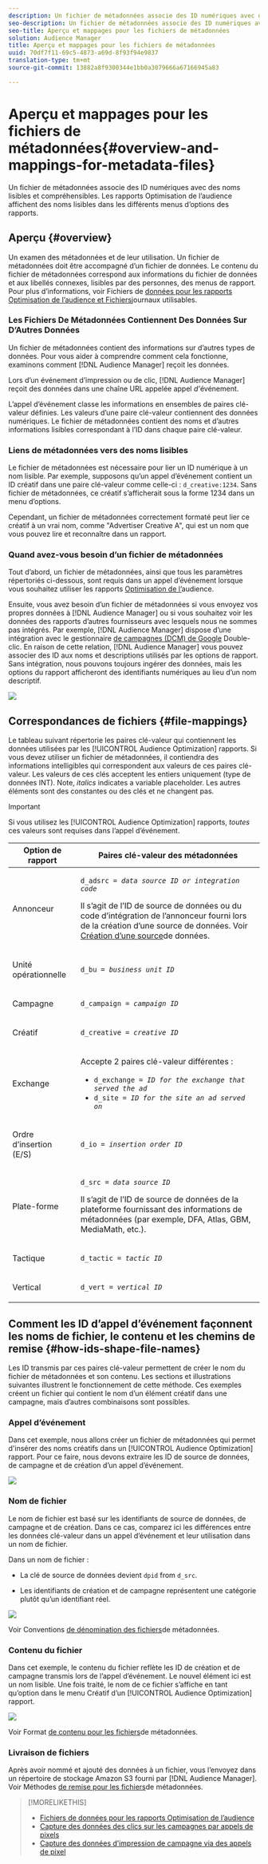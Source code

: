 ```yaml
---
description: Un fichier de métadonnées associe des ID numériques avec des noms lisibles et compréhensibles. Les rapports Optimisation de l’audience affichent des noms lisibles dans les différents menus d’options des rapports.
seo-description: Un fichier de métadonnées associe des ID numériques avec des noms lisibles et compréhensibles. Les rapports Optimisation de l’audience affichent des noms lisibles dans les différents menus d’options des rapports.
seo-title: Aperçu et mappages pour les fichiers de métadonnées
solution: Audience Manager
title: Aperçu et mappages pour les fichiers de métadonnées
uuid: 70df7f11-69c5-4873-a69d-8f93f94e9837
translation-type: tm+mt
source-git-commit: 13882a8f9300344e1bb0a3079666a67166945a83

---
```



# Aperçu et mappages pour les fichiers de métadonnées{#overview-and-mappings-for-metadata-files}

Un fichier de métadonnées associe des ID numériques avec des noms lisibles et compréhensibles. Les rapports Optimisation de l’audience affichent des noms lisibles dans les différents menus d’options des rapports.

## Aperçu {#overview}

Un examen des métadonnées et de leur utilisation. Un fichier de métadonnées doit être accompagné d’un fichier de données. Le contenu du fichier de métadonnées correspond aux informations du fichier de données et aux libellés connexes, lisibles par des personnes, des menus de rapport. Pour plus d’informations, voir Fichiers de [données pour les rapports Optimisation de l’audience et Fichiers](../../../reporting/audience-optimization-reports/metadata-files-intro/datafiles-intro.md)journaux utilisables.

### Les Fichiers De Métadonnées Contiennent Des Données Sur D’Autres Données

Un fichier de métadonnées contient des informations sur d’autres types de données. Pour vous aider à comprendre comment cela fonctionne, examinons comment [!DNL Audience Manager] reçoit les données.

Lors d’un événement d’impression ou de clic, [!DNL Audience Manager] reçoit des données dans une chaîne URL appelée appel *d’*&#x200B;événement.

L’appel d’événement classe les informations en ensembles de paires clé-valeur définies. Les valeurs d’une paire clé-valeur contiennent des données numériques. Le fichier de métadonnées contient des noms et d’autres informations lisibles correspondant à l’ID dans chaque paire clé-valeur.

### Liens de métadonnées vers des noms lisibles

Le fichier de métadonnées est nécessaire pour lier un ID numérique à un nom lisible. Par exemple, supposons qu’un appel d’événement contient un ID créatif dans une paire clé-valeur comme celle-ci : `d_creative:1234`. Sans fichier de métadonnées, ce créatif s’afficherait sous la forme 1234 dans un menu d’options.

Cependant, un fichier de métadonnées correctement formaté peut lier ce créatif à un vrai nom, comme &quot;Advertiser Creative A&quot;, qui est un nom que vous pouvez lire et reconnaître dans un rapport.

### Quand avez-vous besoin d’un fichier de métadonnées

Tout d’abord, un fichier de métadonnées, ainsi que tous les paramètres répertoriés ci-dessous, sont requis dans un appel d’événement lorsque vous souhaitez utiliser les rapports [Optimisation de l’](../../../reporting/audience-optimization-reports/audience-optimization-reports.md)audience.

Ensuite, vous avez besoin d’un fichier de métadonnées si vous envoyez vos propres données à [!DNL Audience Manager] ou si vous souhaitez voir les données des rapports d’autres fournisseurs avec lesquels nous ne sommes pas intégrés. Par exemple, [!DNL Audience Manager] dispose d’une intégration avec le gestionnaire [de campagnes (DCM) de Google](../../../reporting/audience-optimization-reports/aor-advertisers/import-dcm.md) Double-clic. En raison de cette relation, [!DNL Audience Manager] vous pouvez associer des ID aux noms et descriptions utilisés par les options de rapport. Sans intégration, nous pouvons toujours ingérer des données, mais les options du rapport afficheront des identifiants numériques au lieu d’un nom descriptif.

![](assets/metadata_menu.png)

## Correspondances de fichiers {#file-mappings}

Le tableau suivant répertorie les paires clé-valeur qui contiennent les données utilisées par les [!UICONTROL Audience Optimization] rapports. Si vous devez utiliser un fichier de métadonnées, il contiendra des informations intelligibles qui correspondent aux valeurs de ces paires clé-valeur. Les valeurs de ces clés acceptent les entiers uniquement (type de données INT). Note, *italics* indicates a variable placeholder. Les autres éléments sont des constantes ou des clés et ne changent pas.

>[!IMPORTANT]
>
>Si vous utilisez les [!UICONTROL Audience Optimization] rapports, *toutes* ces valeurs sont requises dans l’appel d’événement.

<table id="table_B2C8C493080E449CA71C4EF07D9476BD"> 
 <thead> 
  <tr> 
   <th colname="col1" class="entry"> Option de rapport </th> 
   <th colname="col2" class="entry"> Paires clé-valeur des métadonnées </th> 
  </tr> 
 </thead>
 <tbody> 
  <tr> 
   <td colname="col1"> <p>Annonceur </p> </td> 
   <td colname="col2"> <p> <code>d_adsrc = <i>data source ID or integration code</i></code> </p> <p>Il s’agit de l’ID de source de données ou du code d’intégration de l’annonceur fourni lors de la création d’une source de données. Voir <a href="../../../features/manage-datasources.md#create-data-source"> Création d’une source</a>de données. </p> </td> 
  </tr> 
  <tr> 
   <td colname="col1"> <p>Unité opérationnelle </p> </td> 
   <td colname="col2"> <p> <code>d_bu = <i>business unit ID</i></code> </p> </td> 
  </tr> 
  <tr> 
   <td colname="col1"> <p>Campagne </p> </td> 
   <td colname="col2"> <p> <code>d_campaign = <i>campaign ID</i></code> </p> </td> 
  </tr> 
  <tr> 
   <td colname="col1"> <p>Créatif </p> </td> 
   <td colname="col2"> <p> <code>d_creative = <i>creative ID</i></code> </p> </td> 
  </tr> 
  <tr> 
   <td colname="col1"> <p>Exchange </p> </td> 
   <td colname="col2"> <p>Accepte 2 paires clé-valeur différentes : </p> 
    <ul id="ul_3B3B751A8A134096B0912E81A0983B9D"> 
     <li id="li_57BAC45A7B274AB695945E174A4D8A35"> <code>d_exchange = <i>ID for the exchange that served the ad</i></code> </li> 
     <li id="li_CCDF00DE59D3451C8EF590DD3E1A806D"> <code>d_site = <i>ID for the site an ad served on</i></code> </li> 
    </ul> </td> 
  </tr> 
  <tr> 
   <td colname="col1"> <p>Ordre d’insertion (E/S) </p> </td> 
   <td colname="col2"> <p> <code>d_io = <i>insertion order ID</i></code> </p> </td> 
  </tr> 
  <tr> 
   <td colname="col1"> <p>Plate-forme </p> </td> 
   <td colname="col2"> <p> <code>d_src = <i>data source ID</i></code> </p> <p>Il s’agit de l’ID de source <a href="../../../features/datasources-list-and-settings.md#data-sources-list-and-settings"></a> de données de la plateforme fournissant des informations de métadonnées (par exemple, DFA, Atlas, GBM, MediaMath, etc.). </p> </td> 
  </tr> 
  <tr> 
   <td colname="col1"> <p>Tactique </p> </td> 
   <td colname="col2"> <p> <code>d_tactic = <i>tactic ID</i></code> </p> </td> 
  </tr> 
  <tr> 
   <td colname="col1"> <p>Vertical </p> </td> 
   <td colname="col2"> <p> <code>d_vert = <i>vertical ID</i></code> </p> </td> 
  </tr> 
 </tbody> 
</table>

## Comment les ID d’appel d’événement façonnent les noms de fichier, le contenu et les chemins de remise {#how-ids-shape-file-names}

Les ID transmis par ces paires clé-valeur permettent de créer le nom du fichier de métadonnées et son contenu. Les sections et illustrations suivantes illustrent le fonctionnement de cette méthode. Ces exemples créent un fichier qui contient le nom d’un élément créatif dans une campagne, mais d’autres combinaisons sont possibles.

### Appel d’événement

Dans cet exemple, nous allons créer un fichier de métadonnées qui permet d&#39;insérer des noms créatifs dans un [!UICONTROL Audience Optimization] rapport. Pour ce faire, nous devons extraire les ID de source de données, de campagne et de création d’un appel d’événement.

![](assets/metadata_file_event.png)

### Nom de fichier

Le nom de fichier est basé sur les identifiants de source de données, de campagne et de création. Dans ce cas, comparez ici les différences entre les données clé-valeur dans un appel d’événement et leur utilisation dans un nom de fichier.

Dans un nom de fichier :

* La clé de source de données devient `dpid` from `d_src`.

* Les identifiants de création et de campagne représentent une catégorie plutôt qu’un identifiant réel.

![](assets/metadata_file_name.png)

Voir Conventions [de dénomination des fichiers](../../../reporting/audience-optimization-reports/metadata-files-intro/metadata-file-names.md)de métadonnées.

### Contenu du fichier

Dans cet exemple, le contenu du fichier reflète les ID de création et de campagne transmis lors de l’appel d’événement. Le nouvel élément ici est un nom lisible. Une fois traité, le nom de ce fichier s’affiche en tant qu’option dans le menu Créatif d’un [!UICONTROL Audience Optimization] rapport.

![](assets/metadata_file_contents.png)

Voir Format [de contenu pour les fichiers](../../../reporting/audience-optimization-reports/metadata-files-intro/metadata-file-contents.md)de métadonnées.

### Livraison de fichiers

Après avoir nommé et ajouté des données à un fichier, vous l’envoyez dans un répertoire de stockage Amazon S3 fourni par [!DNL Audience Manager]. Voir Méthodes [de remise pour les fichiers](../../../reporting/audience-optimization-reports/metadata-files-intro/metadata-delivery-methods.md)de métadonnées.

>[!MORELIKETHIS]
>
>* [Fichiers de données pour les rapports Optimisation de l’audience](../../../reporting/audience-optimization-reports/metadata-files-intro/datafiles-intro.md)
>* [Capture des données des clics sur les campagnes par appels de pixels](../../../integration/media-data-integration/click-data-pixels.md)
>* [Capture des données d’impression de campagne via des appels de pixel](../../../integration/media-data-integration/impression-data-pixels.md)

